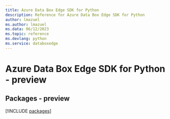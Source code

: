 ```yaml
---
title: Azure Data Box Edge SDK for Python
description: Reference for Azure Data Box Edge SDK for Python
author: lmazuel
ms.author: lmazuel
ms.data: 06/12/2023
ms.topic: reference
ms.devlang: python
ms.service: databoxedge
---
```

# Azure Data Box Edge SDK for Python - preview
## Packages - preview
[!INCLUDE [packages](data-box-edge-index.md)]
